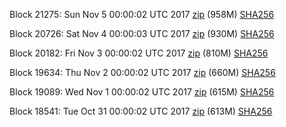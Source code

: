 Block 21275: Sun Nov  5 00:00:02 UTC 2017 [zip](https://transfer.sh/8yDxV/bootstrap.dat.20171105.zip) (958M) [SHA256](https://transfer.sh/e6FTk/sha256.txt)

Block 20726: Sat Nov  4 00:00:03 UTC 2017 [zip](https://transfer.sh/15UJEW/bootstrap.dat.20171104.zip) (930M) [SHA256](https://transfer.sh/BqYWv/sha256.txt)

Block 20182: Fri Nov  3 00:00:02 UTC 2017 [zip](https://transfer.sh/12RM80/bootstrap.dat.20171103.zip) (810M) [SHA256](https://transfer.sh/7rFaC/sha256.txt)

Block 19634: Thu Nov  2 00:00:02 UTC 2017 [zip](https://transfer.sh/NUBj2/bootstrap.dat.20171102.zip) (660M) [SHA256](https://transfer.sh/R4ZOY/sha256.txt)

Block 19089: Wed Nov  1 00:00:02 UTC 2017 [zip](https://transfer.sh/k2pCV/bootstrap.dat.20171101.zip) (615M) [SHA256](https://transfer.sh/ndV4F/sha256.txt)

Block 18541: Tue Oct 31 00:00:02 UTC 2017 [zip](https://transfer.sh/PCNlo/bootstrap.dat.20171031.zip) (613M) [SHA256](https://transfer.sh/j0n5N/sha256.txt)
